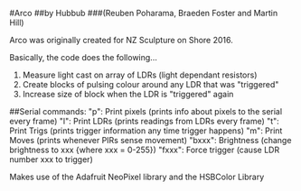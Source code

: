 #Arco
##by Hubbub
###(Reuben Poharama, Braeden Foster and Martin Hill)

Arco was originally created for NZ Sculpture on Shore 2016.

Basically, the code does the following...  
1. Measure light cast on array of LDRs (light dependant resistors)
2. Create blocks of pulsing colour around any LDR that was "triggered"
3. Increase size of block when the LDR is "triggered" again

##Serial commands:
"p": Print pixels (prints info about pixels to the serial every frame)
"l": Print LDRs (prints readings from LDRs every frame)
"t": Print Trigs (prints trigger information any time trigger happens)
"m": Print Moves (prints whenever PIRs sense movement)
"bxxx": Brightness (change brightness to xxx {where xxx = 0-255})
"fxxx": Force trigger (cause LDR number xxx to trigger)


Makes use of the Adafruit NeoPixel library and the HSBColor Library
